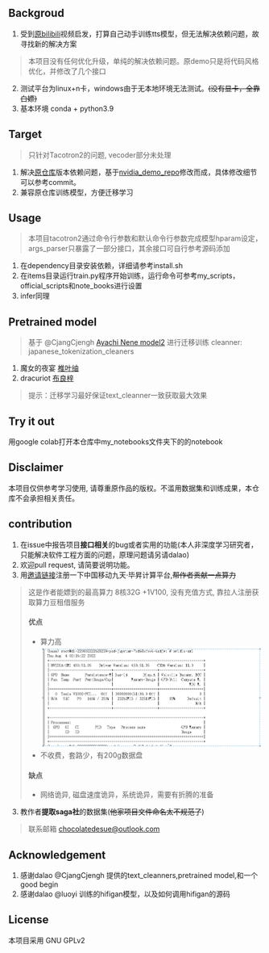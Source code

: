 ## Backgroud
1. 受到[原bilibili](https://www.bilibili.com/video/BV1rV4y177Z7?spm_id_from=333.999.0.0)视频启发，打算自己动手训练tts模型，但无法解决依赖问题，故寻找新的解决方案
> 本项目没有任何优化升级，单纯的解决依赖问题。原demo只是将代码风格优化，并修改了几个接口
2. 测试平台为linux+n卡，windows由于无本地环境无法测试。~~(没有显卡，全靠白嫖)~~
3. 基本环境 conda + python3.9


## Target
> 只针对Tacotron2的问题, vecoder部分未处理
1. 解决[原仓库](https://github.com/CjangCjengh/tacotron2-japanese)版本依赖问题，基于[nvidia_demo_repo](https://github.com/NVIDIA/DeepLearningExamples/tree/master/PyTorch/SpeechSynthesis/Tacotron2)修改而成，具体修改细节可以参考commit。
2. 兼容原仓库训练模型，方便迁移学习

## Usage
> 本项目tacotron2通过命令行参数和默认命令行参数完成模型hparam设定，args_parser只暴露了一部分接口，其余接口可自行参考源码添加
1. 在dependency目录安装依赖，详细请参考install.sh
2. 在items目录运行train.py程序开始训练，运行命令可参考my_scripts，official_scripts和note_books进行设置
3. infer同理


## Pretrained model 
> 基于 @CjangCjengh [Ayachi Nene model2](https://sjtueducn-my.sharepoint.com/:u:/g/personal/cjang_cjengh_sjtu_edu_cn/ETNLDYH_ZRpMmNR0VGALhNQB5-LiJOqTaWQz8tXtbvCV-g?e=7nf2Ec)  进行迁移训练 cleanner: japanese_tokenization_cleaners 
1. 魔女的夜宴 [椎叶䌷](https://stuxidianeducn-my.sharepoint.com/:u:/g/personal/21009200431_stu_xidian_edu_cn/EW6VP2LzfoROsde1Zg3kl2oBSr_A5YE6pI3t4NuNCPw31Q?e=HqPfU0)
2. dracuriot [布良梓](https://stuxidianeducn-my.sharepoint.com/:u:/g/personal/21009200431_stu_xidian_edu_cn/Ef_NoquaZwVOueoeKT6yu-ABkWyAqr11ZHRTIfV-vOoIVw?e=wgXmWn)
> 提示：迁移学习最好保证text_cleanner一致获取最大效果

## Try it out 
<!-- TODO: add a colab notebook -->
<!-- [colab notebook]() -->
用google colab打开本仓库中my_notebooks文件夹下的的notebook


## Disclaimer
本项目仅供参考学习使用, 请尊重原作品的版权。不滥用数据集和训练成果，本仓库不会承担相关责任。

## contribution
1. 在issue中报告项目**接口相关**的bug或者实用的功能(本人非深度学习研究者，只能解决软件工程方面的问题，原理问题请另请dalao)
2. 欢迎pull request, 请简要说明功能。
3. 用[邀请链接](https://jiutian.10086.cn/web#/register?token=YWE4YTk2NDYtZjVlZC00NGMzLWJmY2UtNDFiNGQxZTE4OWMz)注册一下中国移动九天·毕昇计算平台,~~帮作者贡献一点算力~~
> 这是作者能嫖到的最高算力 8核32G +1V100, 没有充值方式, 靠拉人注册获取算力豆租借服务<br>
>#### 优点<br>
>- 算力高![image](./assert/suanli.png)
>- 不收费，套路少，有200g数据盘<br>
>#### 缺点<br>
>- 网络诡异, 磁盘速度诡异，系统诡异，需要有折腾的准备


3. 教作者**提取saga社**的数据集(~~他家项目文件命名太不规范了~~) 
> 联系邮箱  chocolatedesue@outlook.com

## Acknowledgement
1. 感谢dalao @CjangCjengh 提供的text_cleanners,pretrained model,和一个 good begin
2. 感谢dalao @luoyi 训练的hifigan模型，以及如何调用hifigan的源码


## License
本项目采用 GNU GPLv2





